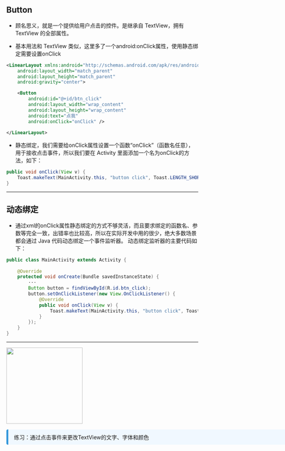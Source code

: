 
## Button

- 顾名思义，就是一个提供给用户点击的控件。是继承自 TextView，拥有 TextView 的全部属性。

- 基本用法和 TextView 类似，这里多了一个android:onClick属性，使用静态绑定需要设置onClick

```xml 
<LinearLayout xmlns:android="http://schemas.android.com/apk/res/android"
    android:layout_width="match_parent"
    android:layout_height="match_parent"
    android:gravity="center">

    <Button
        android:id="@+id/btn_click"
        android:layout_width="wrap_content"
        android:layout_height="wrap_content"
        android:text="点我"
        android:onClick="onClick" />
        
</LinearLayout>
```

- 静态绑定，我们需要给onClick属性设置一个函数“onClick”（函数名任意），用于接收点击事件，所以我们要在 Activity 里面添加一个名为onClick的方法，如下：

```java
public void onClick(View v) {
    Toast.makeText(MainActivity.this, "button click", Toast.LENGTH_SHORT).show();
}
```
---

## 动态绑定

- 通过xml的onClick属性静态绑定的方式不够灵活，而且要求绑定的函数名、参数等完全一致，出错率也比较高，所以在实际开发中用的很少，绝大多数场景都会通过 Java 代码动态绑定一个事件监听器。
动态绑定监听器的主要代码如下：

```java 
public class MainActivity extends Activity {
 
    @Override
    protected void onCreate(Bundle savedInstanceState) {
        ···
        Button button = findViewById(R.id.btn_click);
        button.setOnClickListener(new View.OnClickListener() {
            @Override
            public void onClick(View v) {
                Toast.makeText(MainActivity.this, "button click", Toast.LENGTH_SHORT).show();
            }
        });
    }
}
```

---

<div class="flex flex-col items-center justify-center">
    <img src="/button.png" width="200"/>
</div>

<div v-click style="margin-top: 15px; border-left: 5px solid #3498db; background: #f0f8ff; padding: 10px 15px; border-radius: 4px; display: inline-block;width: 800px;"> 练习：通过点击事件来更改TextView的文字、字体和颜色</div>